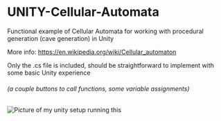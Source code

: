 # UNITY-Cellular-Automata
Functional example of Cellular Automata for working with procedural generation (cave generation) in Unity

More info: https://en.wikipedia.org/wiki/Cellular_automaton

Only the .cs file is included, should be straightforward to implement with some basic Unity experience 
###### (a couple buttons to call functions, some variable assignments)

![Picture of my unity setup running this](https://i.imgur.com/0mL2eMG.png)
